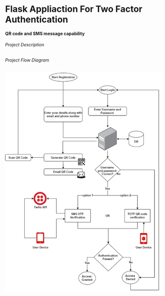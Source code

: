 <h1>Flask Appliaction For Two Factor Authentication</h1>
<h4>QR code and SMS message capability</h4>

<h6>Project Description</h6>

<h6>Project Flow Diagram</h6>

<img src="/static/image/FlaskOTP.png">